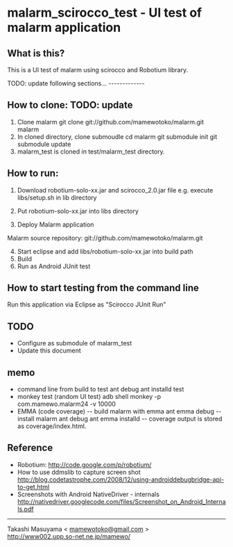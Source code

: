 # malarm_scirocco_test - UI test of malarm application
## What is this?

This is a UI test of malarm using scirocco and Robotium library.

TODO: update following sections... -------------
## How to clone: TODO: update
1. Clone malarm
 git clone git://github.com/mamewotoko/malarm.git malarm
2. In cloned directory, clone submoudle
 cd malarm
 git submodule init
 git submodule update
3. malarm_test is cloned in test/malarm_test directory.

## How to run:
1. Download robotium-solo-xx.jar and scirocco_2.0.jar file
 e.g. execute libs/setup.sh in lib directory

2. Put robotium-solo-xx.jar into libs directory
3. Deploy Malarm application

Malarm source repository: git://github.com/mamewotoko/malarm.git

4. Start eclipse and add libs/robotium-solo-xx.jar into build path
5. Build
6. Run as Android JUnit test

## How to start testing from the command line
Run this application via Eclipse as "Scirocco JUnit Run"

## TODO
- Configure as submodule of malarm_test
- Update this document

## memo
- command line from build to test
ant debug
ant installd test
- monkey test (random UI test)
adb shell monkey -p com.mamewo.malarm24 -v 10000
- EMMA (code coverage)
-- build malarm with emma
ant emma debug 
-- install malarm
ant debug
ant emma installd
-- coverage output is stored as coverage/index.html.

## Reference
- Robotium:
http://code.google.com/p/robotium/
- How to use ddmslib to capture screen shot
http://blog.codetastrophe.com/2008/12/using-androiddebugbridge-api-to-get.html
- Screenshots with Android NativeDriver - internals
http://nativedriver.googlecode.com/files/Screenshot_on_Android_Internals.pdf

----
Takashi Masuyama < mamewotoko@gmail.com >  
http://www002.upp.so-net.ne.jp/mamewo/

